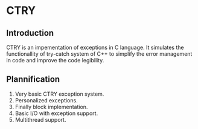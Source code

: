 CTRY
====

Introduction
------------

CTRY is an impementation of exceptions in C language. It simulates the
functionallity of try-catch system of C++ to simplify the error management in
code and improve the code legibility.

Plannification
--------------

1. Very basic CTRY exception system.
2. Personalized exceptions.
3. Finally block implementation.
4. Basic I/O with exception support.
5. Multithread support.
